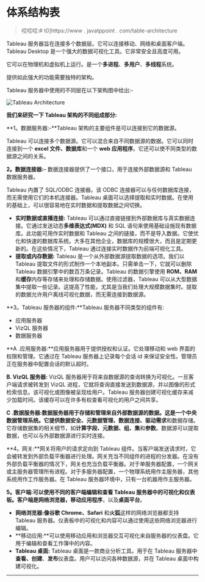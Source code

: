 # 体系结构表

> 哎哎哎:# t0]https://www . javatppoint . com/table-architecture

Tableau 服务器旨在连接多个数据层。它可以连接移动、网络和桌面客户端。Tableau Desktop 是一个强大的数据可视化工具。它非常安全且高度可用。

它可以在物理机和虚拟机上运行。是一个**多进程**、**多用户**、**多线程**系统。

提供如此强大的功能需要独特的架构。

Tableau 服务器中使用的不同层在以下架构图中给出:-

![Tableau Architecture](../Images/985033b27a1efd87f9b5afe5ff37c973.png)

**我们来研究一下 Tableau 架构的不同组成部分:**

**1。数据服务器:-**Tableau 架构的主要组件是可以连接到它的数据源。

Tableau 可以连接多个数据源。它可以混合来自不同数据源的数据。它可以同时连接到一个 **excel 文件、数据库**和一个 **web 应用程序**。它还可以使不同类型的数据源之间的关系。

**2。数据连接器:-** 数据连接器提供了一个接口，用于连接外部数据源和 Tableau 数据服务器。

Tableau 内置了 SQL/ODBC 连接器。该 ODBC 连接器可以与任何数据库连接，而无需使用它们的本机连接器。Tableau 桌面可以选择提取和实时数据。在使用的基础上，可以很容易地在实时数据和提取数据之间切换。

*   **实时数据或直播连接:** Tableau 可以通过直接链接到外部数据库与真实数据连接。它通过发送动态**多维表达式(MDX)** 和 SQL 语句来使用基础设施现有数据库。此功能可用作实时数据和 Tableau 之间的链接，而不是导入数据。它使优化和快速的数据库系统。大多在其他企业，数据库的规模很大，而且是定期更新的。在这些情况下，Tableau 通过连接实时数据作为前端可视化工具。
*   **提取或内存数据:** Tableau 是一个从外部数据源提取数据的选项。我们以 Tableau 提取文件的形式制作一个本地副本。只需单击一下，它就可以删除 Tableau 数据引擎中的数百万条记录。Tableau 的数据引擎使用 **ROM、RAM** 和**缓存**内存等存储来处理和存储数据。使用过滤器，Tableau 可以从大型数据集中提取一些记录。这提高了性能，尤其是当我们处理大规模数据集时。提取的数据允许用户离线可视化数据，而无需连接到数据源。

**3。Tableau 服务器的组件:**Tableau 服务器不同类型的组件有:

*   应用服务器
*   VizQL 服务器
*   数据服务器

**A .应用服务器:**应用服务器用于提供授权和认证。它处理移动和 web 界面的权限和管理。它通过在 Tableau 服务器上记录每个会话 id 来保证安全性。管理员正在服务器中配置会话的默认超时。

**B. VizQL 服务器:** VizQL 服务器用于将来自数据源的查询转换为可视化。一旦客户端请求被转发到 VizQL 进程，它就将查询直接发送到数据源，并以图像的形式检索信息。该可视化或图像被呈现给用户。Tableau 服务器创建可视化缓存来减少加载时间。该缓存可以在许多有权查看可视化的用户之间共享。

**C .数据服务器:**数据服务器用于存储和管理来自外部数据源的数据。这是一个中央数据管理系统。它提供**数据安全、元数据管理、数据连接、驱动需求**和数据存储。它存储数据集的相关细节，如**计算字段、元数据、组、集**和**参数**。数据源可以提取数据，也可以与外部数据源进行实时连接。

**4。网关:**网关将用户的请求定向到 Tableau 组件。当客户端发送请求时，它会被转发到外部负载平衡器进行处理。网关充当不同组件的进程的分发器。在没有外部负载平衡器的情况下，网关也充当负载平衡器。对于单服务器配置，一个网关或主服务器管理所有进程。对于多服务器配置，一个物理系统用作主服务器，其他系统用作工作服务器。在 Tableau 服务器环境中，只有一台机器用作主服务器。

**5。客户端:**可以使用不同的客户端编辑和查看 Tableau 服务器中的可视化和仪表板。客户端是网络浏览器**，移动应用程序**，以及**桌面平台**。

*   **网络浏览器:**像**谷歌 Chrome、Safari** 和**火狐**这样的网络浏览器都支持 Tableau 服务器。仪表板中的可视化和内容可以通过使用这些网络浏览器进行编辑。
*   **移动应用:**可以使用移动应用和浏览器交互可视化来自服务器的仪表盘。它用于编辑和查看工作簿中的内容。
*   **Tableau 桌面:** Tableau 桌面是一款商业分析工具。用于在 Tableau 服务器中**查看、创建**、**发布**仪表盘。用户可以访问各种数据源，并在 Tableau 桌面中构建可视化。

* * *